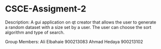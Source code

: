 # CSCE-Assigment-2

Description:
A gui application on qt creator that allows the user to generate a random dataset with a size set by a user. The user can choose the sort algorithm and type of search. 

Group Members:
Ali Elbahaie 900213083
Ahmad Hedaya 900213102
